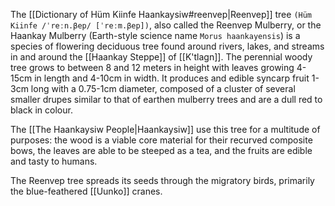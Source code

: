 The [[Dictionary of Hüm Kiinfe Haankaysiw#reenvep|Reenvep]] tree `(Hüm Kiinfe /ˈreːn.βep/ [ˈreːm.βep])`, also called the Reenvep Mulberry, or the Haankay Mulberry (Earth-style science name `Morus haankayensis`) is a species of flowering deciduous tree found around rivers, lakes, and streams in and around the [[Haankay Steppe]] of [[K'tlagn]]. The perennial woody tree grows to between 8 and 12 meters in height with leaves growing 4-15cm in length and 4-10cm in width. It produces and edible syncarp fruit 1-3cm long with a 0.75-1cm diameter, composed of a cluster of several smaller drupes similar to that of earthen mulberry trees and are a dull red to black in colour.

The [[The Haankaysiw People|Haankaysiw]] use this tree for a multitude of purposes: the wood is a viable core material for their recurved composite bows, the leaves are able to be steeped as a tea, and the fruits are edible and tasty to humans.

The Reenvep tree spreads its seeds through the migratory birds, primarily the blue-feathered [[Uunko]] cranes.